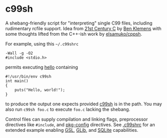 c99sh
=====

A shebang-friendly script for "interpreting" single C99 files, including
rudimentary rcfile support. Idea from [21st Century
C](http://shop.oreilly.com/product/0636920025108.do) by [Ben
Klemens](http://ben.klemens.org/) with some thoughts lifted from the C++-ish
work by [elsamuko/cppsh](https://github.com/elsamuko/cppsh).

For example, using this `~/.c99shrc`

    -Wall -g -O2
    #include <stdio.h>

permits executing [hello](hello) containing

    #!/usr/bin/env c99sh
    int main()
    {
        puts("Hello, world!");
    }

to produce the output one expects provided [c99sh](c99sh) is in the path.
You may also run `c99sh foo.c` to execute `foo.c` lacking the shebang.

Control files can supply compilation and linking flags, preprocessor directives
like `#include`, and
[pkg-config](http://www.freedesktop.org/wiki/Software/pkg-config/) directives.
See [.c99shrc](.c99shrc) for an extended example enabling
[GSL](http://www.gnu.org/software/gsl/),
[GLib](https://developer.gnome.org/glib/), and [SQLite](http://www.sqlite.org/)
capabilities.
